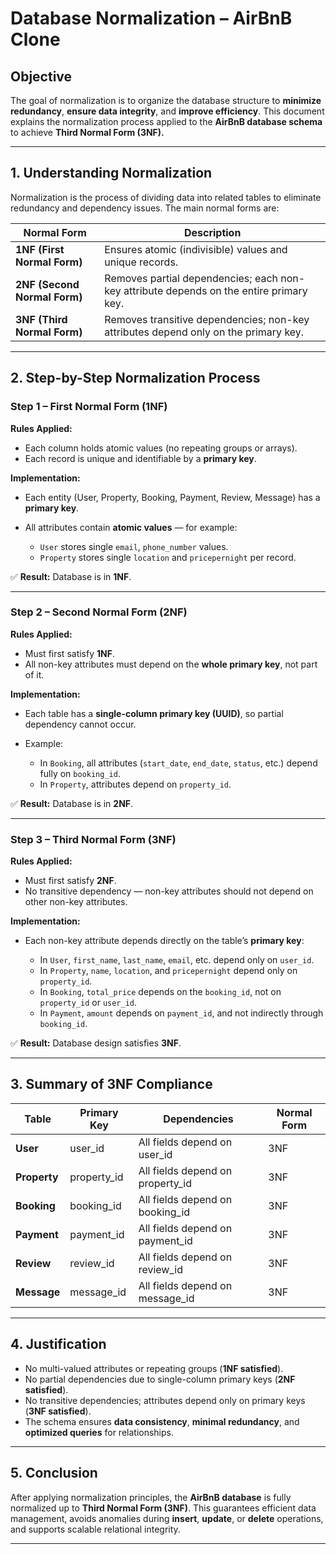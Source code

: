 # **Database Normalization – AirBnB Clone**

## **Objective**

The goal of normalization is to organize the database structure to **minimize redundancy**, **ensure data integrity**, and **improve efficiency**.
This document explains the normalization process applied to the **AirBnB database schema** to achieve **Third Normal Form (3NF).**

---

## **1. Understanding Normalization**

Normalization is the process of dividing data into related tables to eliminate redundancy and dependency issues.
The main normal forms are:

| Normal Form                  | Description                                                                             |
| ---------------------------- | --------------------------------------------------------------------------------------- |
| **1NF (First Normal Form)**  | Ensures atomic (indivisible) values and unique records.                                 |
| **2NF (Second Normal Form)** | Removes partial dependencies; each non-key attribute depends on the entire primary key. |
| **3NF (Third Normal Form)**  | Removes transitive dependencies; non-key attributes depend only on the primary key.     |

---

## **2. Step-by-Step Normalization Process**

### **Step 1 – First Normal Form (1NF)**

**Rules Applied:**

* Each column holds atomic values (no repeating groups or arrays).
* Each record is unique and identifiable by a **primary key**.

**Implementation:**

* Each entity (User, Property, Booking, Payment, Review, Message) has a **primary key**.
* All attributes contain **atomic values** — for example:

  * `User` stores single `email`, `phone_number` values.
  * `Property` stores single `location` and `pricepernight` per record.

✅ **Result:** Database is in **1NF**.

---

### **Step 2 – Second Normal Form (2NF)**

**Rules Applied:**

* Must first satisfy **1NF**.
* All non-key attributes must depend on the **whole primary key**, not part of it.

**Implementation:**

* Each table has a **single-column primary key (UUID)**, so partial dependency cannot occur.
* Example:

  * In `Booking`, all attributes (`start_date`, `end_date`, `status`, etc.) depend fully on `booking_id`.
  * In `Property`, attributes depend on `property_id`.

✅ **Result:** Database is in **2NF**.

---

### **Step 3 – Third Normal Form (3NF)**

**Rules Applied:**

* Must first satisfy **2NF**.
* No transitive dependency — non-key attributes should not depend on other non-key attributes.

**Implementation:**

* Each non-key attribute depends directly on the table’s **primary key**:

  * In `User`, `first_name`, `last_name`, `email`, etc. depend only on `user_id`.
  * In `Property`, `name`, `location`, and `pricepernight` depend only on `property_id`.
  * In `Booking`, `total_price` depends on the `booking_id`, not on `property_id` or `user_id`.
  * In `Payment`, `amount` depends on `payment_id`, and not indirectly through `booking_id`.

✅ **Result:** Database design satisfies **3NF**.

---

## **3. Summary of 3NF Compliance**

| Table        | Primary Key | Dependencies                     | Normal Form |
| ------------ | ----------- | -------------------------------- | ----------- |
| **User**     | user_id     | All fields depend on user_id     | 3NF         |
| **Property** | property_id | All fields depend on property_id | 3NF         |
| **Booking**  | booking_id  | All fields depend on booking_id  | 3NF         |
| **Payment**  | payment_id  | All fields depend on payment_id  | 3NF         |
| **Review**   | review_id   | All fields depend on review_id   | 3NF         |
| **Message**  | message_id  | All fields depend on message_id  | 3NF         |

---

## **4. Justification**

* No multi-valued attributes or repeating groups (**1NF satisfied**).
* No partial dependencies due to single-column primary keys (**2NF satisfied**).
* No transitive dependencies; attributes depend only on primary keys (**3NF satisfied**).
* The schema ensures **data consistency**, **minimal redundancy**, and **optimized queries** for relationships.

---

## **5. Conclusion**

After applying normalization principles, the **AirBnB database** is fully normalized up to **Third Normal Form (3NF)**.
This guarantees efficient data management, avoids anomalies during **insert**, **update**, or **delete** operations, and supports scalable relational integrity.

---
